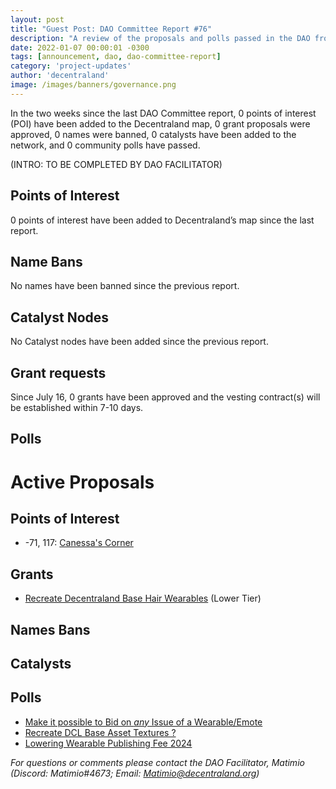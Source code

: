 ```yaml
---
layout: post
title: "Guest Post: DAO Committee Report #76"
description: "A review of the proposals and polls passed in the DAO from July 16 through July 31".
date: 2022-01-07 00:00:01 -0300
tags: [announcement, dao, dao-committee-report]
category: 'project-updates'
author: 'decentraland'
image: /images/banners/governance.png
---
```


In the two weeks since the last DAO Committee report, 0 points of interest (POI) have been added to the Decentraland map, 0 grant proposals were approved, 0 names were banned, 0 catalysts have been added to the network, and 0 community polls have passed.

(INTRO: TO BE COMPLETED BY DAO FACILITATOR)

## Points of Interest
0 points of interest have been added to Decentraland’s map since the last report.


## Name Bans

No names have been banned since the previous report.

## Catalyst Nodes
No Catalyst nodes have been added since the previous report.


## Grant requests
Since July 16, 0 grants have been approved and the vesting contract(s) will be established within 7-10 days.


## Polls


# Active Proposals

## Points of Interest

* -71, 117: [Canessa&#39;s Corner](https://governance.decentraland.org/proposal/?id=42733480-e237-46aa-ad57-94b5222e5348)

## Grants

* [Recreate Decentraland Base Hair Wearables](https://governance.decentraland.org/proposal/?id=25dc2667-a11f-4fef-88ea-a764fe244d3e) (Lower Tier)

## Names Bans


## Catalysts


## Polls

* [Make it possible to Bid on _any_ Issue of a Wearable/Emote](https://governance.decentraland.org/proposal/?id=a77e25ce-3ee3-449c-9855-662caaad70f5)
* [Recreate DCL Base Asset Textures ?](https://governance.decentraland.org/proposal/?id=0a1dd596-1e57-4d70-90da-bf918a16632b)
* [Lowering Wearable Publishing Fee 2024](https://governance.decentraland.org/proposal/?id=6950c424-e1d2-4947-89a2-439e4fbbcab3)

*For questions or comments please contact the DAO Facilitator, Matimio (Discord: Matimio#4673; Email: [Matimio@decentraland.org](mailto:Matimio@decentraland.org))*